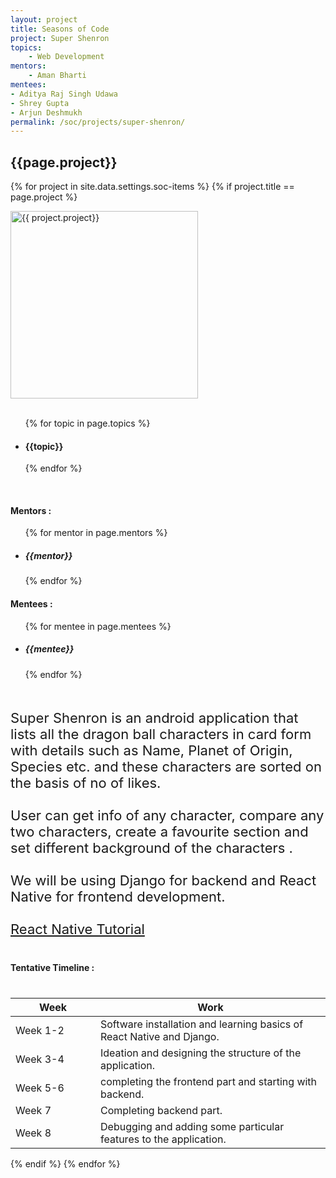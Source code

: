```yaml
---
layout: project
title: Seasons of Code
project: Super Shenron
topics:
    - Web Development
mentors:
    - Aman Bharti   
mentees:
- Aditya Raj Singh Udawa
- Shrey Gupta
- Arjun Deshmukh
permalink: /soc/projects/super-shenron/
---
```


<h2 class="display1 m-3 p-3 text-center">{{page.project}}</h2>

{% for project in site.data.settings.soc-items %}
{% if project.title == page.project %}
<div>
    <img src="{{ site.baseurl }}/{{ project.image }}"  width = "300" height="300" alt="{{ project.project}}" class="border rounded img-soc">
</div>
<div>
    <br>
    <ul>
        {% for topic in page.topics %}
        <li><h4 class="text-primary text-center">{{topic}}</h4></li>
        {% endfor %}
    </ul>
    <br>
    <h4 class="display3  ">Mentors :</h4> 
    <ul>
        {% for mentor in page.mentors %}
        <li><h5 class=" ">{{mentor}}</h5></li>
        {% endfor %}
    </ul>
    <h4 class="display3  ">Mentees :</h4> 
    <ul>
        {% for mentee in page.mentees %}
        <li><h5 class="">{{mentee}}</h5></li>
        {% endfor %}
    </ul>
</div>
<div>
    <p class="display3" style = "font-size:22px;" >
        <br>
        Super Shenron is an android application that lists all the dragon ball characters in card form with details such as Name, Planet of Origin, Species etc. and these characters are sorted on the basis of no of likes.
        <br><br>
        User can get info of any character, compare any two characters, create a favourite section and set different background of the characters .
        <br><br>
        We will be using Django for backend and React Native for frontend development.
        <br><br>
        <a href="https://www.youtube.com/watch?v=qSRrxpdMpVc&t=3235s">React Native Tutorial</a>
    </p>
</div>
<div>
    <h4 class="display3" style="margin:40px 0px 40px 0px;">Tentative Timeline :</h4>
    <table class="table table-striped">
    <thead>
        <tr>
        <th>Week</th>
        <th>Work</th>
        </tr>
    </thead>
    <tbody>
    <tr>
      <td style='width: 120px'>Week 1-2</td>
      <td>Software installation and learning basics of React Native and Django.</td>
    </tr>
    <tr>
      <td>Week 3-4</td>
      <td>Ideation and designing the structure of the application.</td>
    </tr>
    <tr>
      <td>Week 5-6</td>
      <td>completing the frontend part and starting with backend.</td>
    </tr>
    <tr>
      <td>Week 7</td>
      <td>Completing backend part.</td>
    </tr>
    <tr>
      <td>Week 8</td>
      <td>Debugging and adding some particular features to the application.</td>
    </tr>
  </tbody>
    </table>
</div>
{% endif %}
{% endfor %}